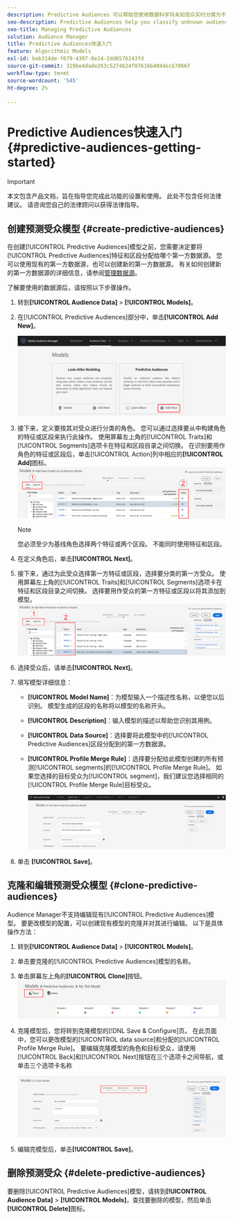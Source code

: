 ```yaml
---
description: Predictive Audiences 可以帮助您使用数据科学将未知受众实时分类为不同的角色。
seo-description: Predictive Audiences help you classify unknown audiences into distinct personas in real-time, using data science.
seo-title: Managing Predictive Audiences
solution: Audience Manager
title: Predictive Audiences快速入门
feature: Algorithmic Models
exl-id: beb314de-f679-4397-8e14-2dd6576243fd
source-git-commit: 319be4dade263c5274624f07616b404decb7066f
workflow-type: tm+mt
source-wordcount: '545'
ht-degree: 2%

---
```


# Predictive Audiences快速入门 {#predictive-audiences-getting-started}

>[!IMPORTANT]
>本文包含产品文档，旨在指导您完成此功能的设置和使用。 此处不包含任何法律建议。 请咨询您自己的法律顾问以获得法律指导。

## 创建预测受众模型 {#create-predictive-audiences}

在创建[!UICONTROL Predictive Audiences]模型之前，您需要决定要将[!UICONTROL Predictive Audiences]特征和区段分配给哪个第一方数据源。 您可以使用现有的第一方数据源，也可以创建新的第一方数据源。 有关如何创建新的第一方数据源的详细信息，请参阅[管理数据源](https://experienceleague.adobe.com/docs/audience-manager/user-guide/features/data-sources/manage-datasources.html?lang=zh-Hans)。

了解要使用的数据源后，请按照以下步骤操作。

1. 转到&#x200B;**[!UICONTROL Audience Data]** > **[!UICONTROL Models]**。
1. 在[!UICONTROL Predictive Audiences]部分中，单击&#x200B;**[!UICONTROL Add New]**。

   ![smart-persona-add](assets/predictive-audiences-add.png)

1. 接下来，定义要按其对受众进行分类的角色。 您可以通过选择要从中构建角色的特征或区段来执行此操作。 使用屏幕左上角的[!UICONTROL Traits]和[!UICONTROL Segments]选项卡在特征和区段目录之间切换。 在识别要用作角色的特征或区段后，单击[!UICONTROL Action]列中相应的&#x200B;**[!UICONTROL Add]**&#x200B;图标。
   ![smart-persona-select-personas](assets/predictive-audiences-persona.png)
   >[!NOTE]
   >您必须至少为基线角色选择两个特征或两个区段。 不能同时使用特征和区段。
1. 在定义角色后，单击&#x200B;**[!UICONTROL Next]**。
1. 接下来，通过为此受众选择第一方特征或区段，选择要分类的第一方受众。 使用屏幕左上角的[!UICONTROL Traits]和[!UICONTROL Segments]选项卡在特征和区段目录之间切换。 选择要用作受众的第一方特征或区段以将其添加到模型。
   ![smart-persona-select-audience](assets/predictive-audiences-audience.png)
1. 选择受众后，请单击&#x200B;**[!UICONTROL Next]**。
1. 填写模型详细信息：
   * **[!UICONTROL Model Name]**：为模型输入一个描述性名称，以便您以后识别。 模型生成的区段的名称将以模型的名称开头。
   * **[!UICONTROL Description]**：输入模型的描述以帮助您识别其用例。
   * **[!UICONTROL Data Source]**：选择要将此模型中的[!UICONTROL Predictive Audiences]区段分配到的第一方数据源。
   * **[!UICONTROL Profile Merge Rule]**：选择要分配给此模型创建的所有预测[!UICONTROL segments]的[!UICONTROL Profile Merge Rule]。 如果您选择的目标受众为[!UICONTROL segment]，我们建议您选择相同的[!UICONTROL Profile Merge Rule]目标受众。

     ![predictive-audiences-save](assets/predictive-audiences-save.png)
1. 单击 **[!UICONTROL Save]**。

## 克隆和编辑预测受众模型 {#clone-predictive-audiences}

Audience Manager不支持编辑现有[!UICONTROL Predictive Audiences]模型。 要更改模型的配置，可以创建现有模型的克隆并对其进行编辑。 以下是具体操作方法：

1. 转到&#x200B;**[!UICONTROL Audience Data]** > **[!UICONTROL Models]**。
2. 单击要克隆的[!UICONTROL Predictive Audiences]模型的名称。
3. 单击屏幕左上角的&#x200B;**[!UICONTROL Clone]**&#x200B;按钮。
   ![predictive-audiences-clone](assets/predictive-audiences-clone.png)
4. 克隆模型后，您将转到克隆模型的[!DNL Save & Configure]页。 在此页面中，您可以更改模型的[!UICONTROL data source]和分配的[!UICONTROL Profile Merge Rule]。 要编辑克隆模型的角色和目标受众，请使用[!UICONTROL Back]和[!UICONTROL Next]按钮在三个选项卡之间导航，或单击三个选项卡名称

   ![predictive-audiences-clone-navigate](assets/predictive-audiences-clone-navigate.png)

5. 编辑完模型后，单击&#x200B;**[!UICONTROL Save]**。

## 删除预测受众 {#delete-predictive-audiences}

要删除[!UICONTROL Predictive Audiences]模型，请转到&#x200B;**[!UICONTROL Audience Data]** > **[!UICONTROL Models]**，查找要删除的模型，然后单击&#x200B;**[!UICONTROL Delete]**&#x200B;图标。
